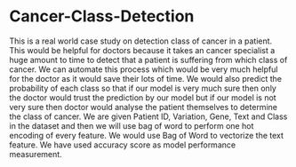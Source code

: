 # Cancer-Class-Detection
This is a real world case study on detection class of cancer in a patient. This would be helpful for doctors because it takes an cancer specialist a huge amount to time to detect that a patient is suffering from which class of cancer. We can automate this process which would be very much helpful for the doctor as it would save their lots of time. We would also predict the probability of each class so that if our model is very much sure then only the doctor would trust the prediction by our model but if our model is not very sure then doctor would analyse the patient themselves to determine the class of cancer. We are given Patient ID, Variation, Gene, Text and Class in the dataset and then we will use bag of word to perform one hot encoding of every feature. We would use Bag of Word to vectorize the text feature. We have used accuracy score as model performance measurement.
